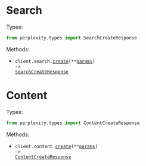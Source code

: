 # Search

Types:

```python
from perplexity.types import SearchCreateResponse
```

Methods:

- <code title="post /search">client.search.<a href="./src/perplexity/resources/search.py">create</a>(\*\*<a href="src/perplexity/types/search_create_params.py">params</a>) -> <a href="./src/perplexity/types/search_create_response.py">SearchCreateResponse</a></code>

# Content

Types:

```python
from perplexity.types import ContentCreateResponse
```

Methods:

- <code title="post /content">client.content.<a href="./src/perplexity/resources/content.py">create</a>(\*\*<a href="src/perplexity/types/content_create_params.py">params</a>) -> <a href="./src/perplexity/types/content_create_response.py">ContentCreateResponse</a></code>
